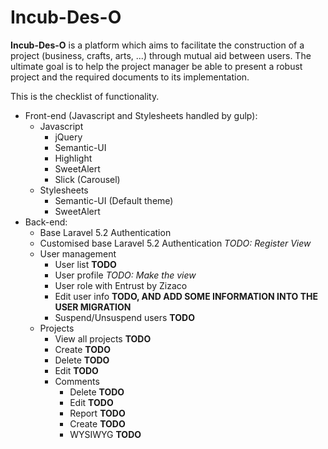 # Incub-Des-O

**Incub-Des-O** is a platform which aims to facilitate the construction of a project (business, crafts, arts, ...) through mutual aid between users. The ultimate goal is to help the project manager be able to present a robust project and the required documents to its implementation.

This is the checklist of functionality.
- Front-end (Javascript and Stylesheets handled by gulp):
  - Javascript
    - jQuery
    - Semantic-UI
    - Highlight
    - SweetAlert
    - Slick (Carousel)
  - Stylesheets
    - Semantic-UI (Default theme)
    - SweetAlert
- Back-end: 
  - Base Laravel 5.2 Authentication
  - Customised base Laravel 5.2 Authentication _TODO: Register View_
  - User management
    - User list **TODO**
    - User profile _TODO: Make the view_
    - User role with Entrust by Zizaco
    - Edit user info **TODO, AND ADD SOME INFORMATION INTO THE USER MIGRATION**
    - Suspend/Unsuspend users **TODO**
  - Projects
    - View all projects **TODO**
    - Create **TODO**
    - Delete **TODO**
    - Edit **TODO**
    - Comments
      - Delete **TODO**
      - Edit **TODO**
      - Report **TODO**
      - Create **TODO**
      - WYSIWYG **TODO**
